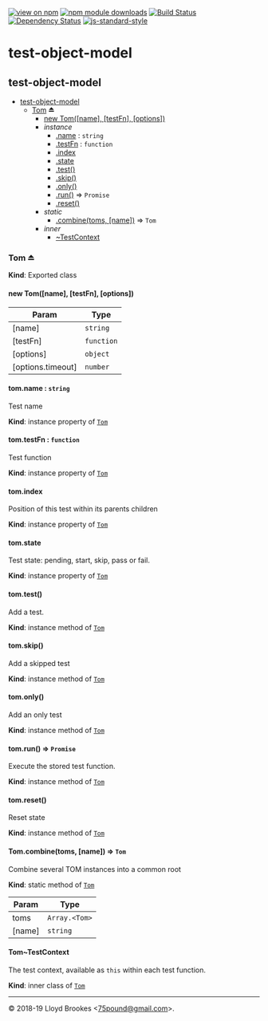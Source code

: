 [![view on npm](https://img.shields.io/npm/v/test-object-model.svg)](https://www.npmjs.org/package/test-object-model)
[![npm module downloads](https://img.shields.io/npm/dt/test-object-model.svg)](https://www.npmjs.org/package/test-object-model)
[![Build Status](https://travis-ci.org/test-runner-js/test-object-model.svg?branch=master)](https://travis-ci.org/test-runner-js/test-object-model)
[![Dependency Status](https://badgen.net/david/dep/test-runner-js/test-object-model)](https://david-dm.org/test-runner-js/test-object-model)
[![js-standard-style](https://img.shields.io/badge/code%20style-standard-brightgreen.svg)](https://github.com/feross/standard)

# test-object-model

<a name="module_test-object-model"></a>

## test-object-model

* [test-object-model](#module_test-object-model)
    * [Tom](#exp_module_test-object-model--Tom) ⏏
        * [new Tom([name], [testFn], [options])](#new_module_test-object-model--Tom_new)
        * _instance_
            * [.name](#module_test-object-model--Tom+name) : <code>string</code>
            * [.testFn](#module_test-object-model--Tom+testFn) : <code>function</code>
            * [.index](#module_test-object-model--Tom+index)
            * [.state](#module_test-object-model--Tom+state)
            * [.test()](#module_test-object-model--Tom+test)
            * [.skip()](#module_test-object-model--Tom+skip)
            * [.only()](#module_test-object-model--Tom+only)
            * [.run()](#module_test-object-model--Tom+run) ⇒ <code>Promise</code>
            * [.reset()](#module_test-object-model--Tom+reset)
        * _static_
            * [.combine(toms, [name])](#module_test-object-model--Tom.combine) ⇒ <code>Tom</code>
        * _inner_
            * [~TestContext](#module_test-object-model--Tom..TestContext)

<a name="exp_module_test-object-model--Tom"></a>

### Tom ⏏
**Kind**: Exported class  
<a name="new_module_test-object-model--Tom_new"></a>

#### new Tom([name], [testFn], [options])

| Param | Type |
| --- | --- |
| [name] | <code>string</code> | 
| [testFn] | <code>function</code> | 
| [options] | <code>object</code> | 
| [options.timeout] | <code>number</code> | 

<a name="module_test-object-model--Tom+name"></a>

#### tom.name : <code>string</code>
Test name

**Kind**: instance property of [<code>Tom</code>](#exp_module_test-object-model--Tom)  
<a name="module_test-object-model--Tom+testFn"></a>

#### tom.testFn : <code>function</code>
Test function

**Kind**: instance property of [<code>Tom</code>](#exp_module_test-object-model--Tom)  
<a name="module_test-object-model--Tom+index"></a>

#### tom.index
Position of this test within its parents children

**Kind**: instance property of [<code>Tom</code>](#exp_module_test-object-model--Tom)  
<a name="module_test-object-model--Tom+state"></a>

#### tom.state
Test state: pending, start, skip, pass or fail.

**Kind**: instance property of [<code>Tom</code>](#exp_module_test-object-model--Tom)  
<a name="module_test-object-model--Tom+test"></a>

#### tom.test()
Add a test.

**Kind**: instance method of [<code>Tom</code>](#exp_module_test-object-model--Tom)  
<a name="module_test-object-model--Tom+skip"></a>

#### tom.skip()
Add a skipped test

**Kind**: instance method of [<code>Tom</code>](#exp_module_test-object-model--Tom)  
<a name="module_test-object-model--Tom+only"></a>

#### tom.only()
Add an only test

**Kind**: instance method of [<code>Tom</code>](#exp_module_test-object-model--Tom)  
<a name="module_test-object-model--Tom+run"></a>

#### tom.run() ⇒ <code>Promise</code>
Execute the stored test function.

**Kind**: instance method of [<code>Tom</code>](#exp_module_test-object-model--Tom)  
<a name="module_test-object-model--Tom+reset"></a>

#### tom.reset()
Reset state

**Kind**: instance method of [<code>Tom</code>](#exp_module_test-object-model--Tom)  
<a name="module_test-object-model--Tom.combine"></a>

#### Tom.combine(toms, [name]) ⇒ <code>Tom</code>
Combine several TOM instances into a common root

**Kind**: static method of [<code>Tom</code>](#exp_module_test-object-model--Tom)  

| Param | Type |
| --- | --- |
| toms | <code>Array.&lt;Tom&gt;</code> | 
| [name] | <code>string</code> | 

<a name="module_test-object-model--Tom..TestContext"></a>

#### Tom~TestContext
The test context, available as `this` within each test function.

**Kind**: inner class of [<code>Tom</code>](#exp_module_test-object-model--Tom)  

* * *

&copy; 2018-19 Lloyd Brookes \<75pound@gmail.com\>.